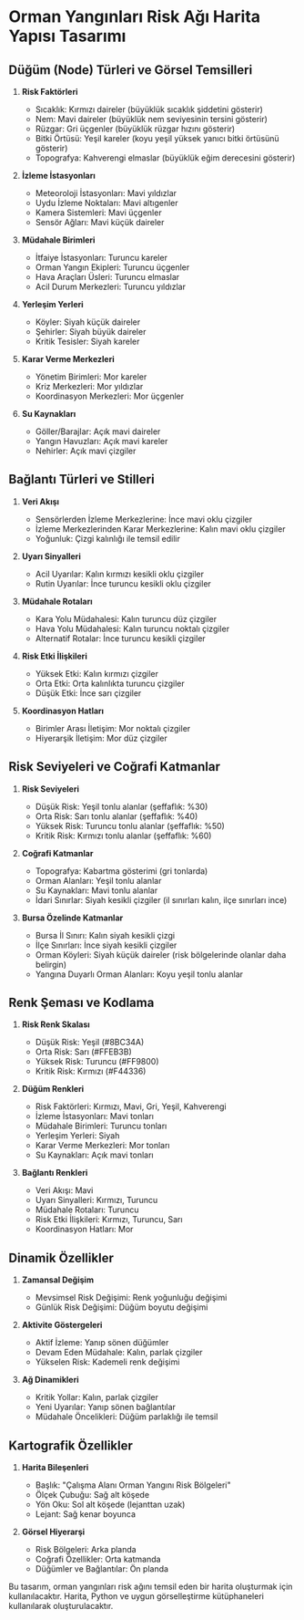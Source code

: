 # Orman Yangınları Risk Ağı Harita Yapısı Tasarımı

## Düğüm (Node) Türleri ve Görsel Temsilleri

1. **Risk Faktörleri**
   - Sıcaklık: Kırmızı daireler (büyüklük sıcaklık şiddetini gösterir)
   - Nem: Mavi daireler (büyüklük nem seviyesinin tersini gösterir)
   - Rüzgar: Gri üçgenler (büyüklük rüzgar hızını gösterir)
   - Bitki Örtüsü: Yeşil kareler (koyu yeşil yüksek yanıcı bitki örtüsünü gösterir)
   - Topografya: Kahverengi elmaslar (büyüklük eğim derecesini gösterir)

2. **İzleme İstasyonları**
   - Meteoroloji İstasyonları: Mavi yıldızlar
   - Uydu İzleme Noktaları: Mavi altıgenler
   - Kamera Sistemleri: Mavi üçgenler
   - Sensör Ağları: Mavi küçük daireler

3. **Müdahale Birimleri**
   - İtfaiye İstasyonları: Turuncu kareler
   - Orman Yangın Ekipleri: Turuncu üçgenler
   - Hava Araçları Üsleri: Turuncu elmaslar
   - Acil Durum Merkezleri: Turuncu yıldızlar

4. **Yerleşim Yerleri**
   - Köyler: Siyah küçük daireler
   - Şehirler: Siyah büyük daireler
   - Kritik Tesisler: Siyah kareler

5. **Karar Verme Merkezleri**
   - Yönetim Birimleri: Mor kareler
   - Kriz Merkezleri: Mor yıldızlar
   - Koordinasyon Merkezleri: Mor üçgenler

6. **Su Kaynakları**
   - Göller/Barajlar: Açık mavi daireler
   - Yangın Havuzları: Açık mavi kareler
   - Nehirler: Açık mavi çizgiler

## Bağlantı Türleri ve Stilleri

1. **Veri Akışı**
   - Sensörlerden İzleme Merkezlerine: İnce mavi oklu çizgiler
   - İzleme Merkezlerinden Karar Merkezlerine: Kalın mavi oklu çizgiler
   - Yoğunluk: Çizgi kalınlığı ile temsil edilir

2. **Uyarı Sinyalleri**
   - Acil Uyarılar: Kalın kırmızı kesikli oklu çizgiler
   - Rutin Uyarılar: İnce turuncu kesikli oklu çizgiler

3. **Müdahale Rotaları**
   - Kara Yolu Müdahalesi: Kalın turuncu düz çizgiler
   - Hava Yolu Müdahalesi: Kalın turuncu noktalı çizgiler
   - Alternatif Rotalar: İnce turuncu kesikli çizgiler

4. **Risk Etki İlişkileri**
   - Yüksek Etki: Kalın kırmızı çizgiler
   - Orta Etki: Orta kalınlıkta turuncu çizgiler
   - Düşük Etki: İnce sarı çizgiler

5. **Koordinasyon Hatları**
   - Birimler Arası İletişim: Mor noktalı çizgiler
   - Hiyerarşik İletişim: Mor düz çizgiler

## Risk Seviyeleri ve Coğrafi Katmanlar

1. **Risk Seviyeleri**
   - Düşük Risk: Yeşil tonlu alanlar (şeffaflık: %30)
   - Orta Risk: Sarı tonlu alanlar (şeffaflık: %40)
   - Yüksek Risk: Turuncu tonlu alanlar (şeffaflık: %50)
   - Kritik Risk: Kırmızı tonlu alanlar (şeffaflık: %60)

2. **Coğrafi Katmanlar**
   - Topografya: Kabartma gösterimi (gri tonlarda)
   - Orman Alanları: Yeşil tonlu alanlar
   - Su Kaynakları: Mavi tonlu alanlar
   - İdari Sınırlar: Siyah kesikli çizgiler (il sınırları kalın, ilçe sınırları ince)

3. **Bursa Özelinde Katmanlar**
   - Bursa İl Sınırı: Kalın siyah kesikli çizgi
   - İlçe Sınırları: İnce siyah kesikli çizgiler
   - Orman Köyleri: Siyah küçük daireler (risk bölgelerinde olanlar daha belirgin)
   - Yangına Duyarlı Orman Alanları: Koyu yeşil tonlu alanlar

## Renk Şeması ve Kodlama

1. **Risk Renk Skalası**
   - Düşük Risk: Yeşil (#8BC34A)
   - Orta Risk: Sarı (#FFEB3B)
   - Yüksek Risk: Turuncu (#FF9800)
   - Kritik Risk: Kırmızı (#F44336)

2. **Düğüm Renkleri**
   - Risk Faktörleri: Kırmızı, Mavi, Gri, Yeşil, Kahverengi
   - İzleme İstasyonları: Mavi tonları
   - Müdahale Birimleri: Turuncu tonları
   - Yerleşim Yerleri: Siyah
   - Karar Verme Merkezleri: Mor tonları
   - Su Kaynakları: Açık mavi tonları

3. **Bağlantı Renkleri**
   - Veri Akışı: Mavi
   - Uyarı Sinyalleri: Kırmızı, Turuncu
   - Müdahale Rotaları: Turuncu
   - Risk Etki İlişkileri: Kırmızı, Turuncu, Sarı
   - Koordinasyon Hatları: Mor

## Dinamik Özellikler

1. **Zamansal Değişim**
   - Mevsimsel Risk Değişimi: Renk yoğunluğu değişimi
   - Günlük Risk Değişimi: Düğüm boyutu değişimi

2. **Aktivite Göstergeleri**
   - Aktif İzleme: Yanıp sönen düğümler
   - Devam Eden Müdahale: Kalın, parlak çizgiler
   - Yükselen Risk: Kademeli renk değişimi

3. **Ağ Dinamikleri**
   - Kritik Yollar: Kalın, parlak çizgiler
   - Yeni Uyarılar: Yanıp sönen bağlantılar
   - Müdahale Öncelikleri: Düğüm parlaklığı ile temsil

## Kartografik Özellikler

1. **Harita Bileşenleri**
   - Başlık: "Çalışma Alanı Orman Yangını Risk Bölgeleri"
   - Ölçek Çubuğu: Sağ alt köşede
   - Yön Oku: Sol alt köşede (lejanttan uzak)
   - Lejant: Sağ kenar boyunca

2. **Görsel Hiyerarşi**
   - Risk Bölgeleri: Arka planda
   - Coğrafi Özellikler: Orta katmanda
   - Düğümler ve Bağlantılar: Ön planda

Bu tasarım, orman yangınları risk ağını temsil eden bir harita oluşturmak için kullanılacaktır. Harita, Python ve uygun görselleştirme kütüphaneleri kullanılarak oluşturulacaktır.
